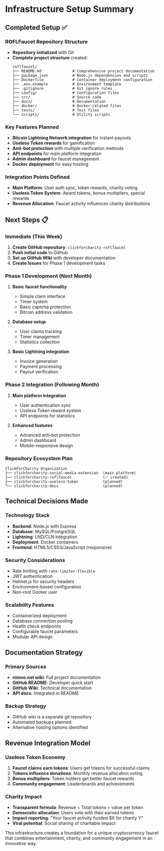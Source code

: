 # Infrastructure Setup Summary

## Completed Setup ✅

### ROFLFaucet Repository Structure
- **Repository initialized** with Git
- **Complete project structure** created:
  ```
  roflfaucet/
  ├── README.md              # Comprehensive project documentation
  ├── package.json           # Node.js dependencies and scripts
  ├── Dockerfile             # Container deployment configuration
  ├── .env.example           # Environment template
  ├── .gitignore             # Git ignore rules
  ├── config/                # Configuration files
  ├── src/                   # Source code
  ├── docs/                  # Documentation
  ├── docker/                # Docker-related files
  ├── tests/                 # Test files
  └── scripts/               # Utility scripts
  ```

### Key Features Planned
- **Bitcoin Lightning Network integration** for instant payouts
- **Useless Token rewards** for gamification
- **Anti-bot protection** with multiple verification methods
- **API endpoints** for main platform integration
- **Admin dashboard** for faucet management
- **Docker deployment** for easy hosting

### Integration Points Defined
- **Main Platform**: User auth sync, token rewards, charity voting
- **Useless Token System**: Award tokens, bonus multipliers, special rewards
- **Revenue Allocation**: Faucet activity influences charity distributions

## Next Steps 📋

### Immediate (This Week)
1. **Create GitHub repository**: `clickforcharity-roflfaucet`
2. **Push initial code** to GitHub
3. **Set up GitHub Wiki** with developer documentation
4. **Create Issues** for Phase 1 development tasks

### Phase 1 Development (Next Month)
1. **Basic faucet functionality**
   - Simple claim interface
   - Timer system
   - Basic captcha protection
   - Bitcoin address validation

2. **Database setup**
   - User claims tracking
   - Timer management
   - Statistics collection

3. **Basic Lightning integration**
   - Invoice generation
   - Payment processing
   - Payout verification

### Phase 2 Integration (Following Month)
1. **Main platform integration**
   - User authentication sync
   - Useless Token reward system
   - API endpoints for statistics

2. **Enhanced features**
   - Advanced anti-bot protection
   - Admin dashboard
   - Mobile-responsive design

### Repository Ecosystem Plan
```
ClickForCharity Organization
├── clickforcharity-social-media-extension  (main platform)
├── clickforcharity-roflfaucet              (✅ created)
├── clickforcharity-useless-token           (planned)
└── clickforcharity-docs                    (planned)
```

## Technical Decisions Made

### Technology Stack
- **Backend**: Node.js with Express
- **Database**: MySQL/PostgreSQL
- **Lightning**: LND/CLN integration
- **Deployment**: Docker containers
- **Frontend**: HTML5/CSS3/JavaScript (responsive)

### Security Considerations
- Rate limiting with `rate-limiter-flexible`
- JWT authentication
- Helmet.js for security headers
- Environment-based configuration
- Non-root Docker user

### Scalability Features
- Containerized deployment
- Database connection pooling
- Health check endpoints
- Configurable faucet parameters
- Modular API design

## Documentation Strategy

### Primary Sources
- **nimno.net wiki**: Full project documentation
- **GitHub README**: Developer quick start
- **GitHub Wiki**: Technical documentation
- **API docs**: Integrated in README

### Backup Strategy
- GitHub wiki is a separate git repository
- Automated backups planned
- Alternative hosting options identified

## Revenue Integration Model

### Useless Token Economy
1. **Faucet claims earn tokens**: Users get tokens for successful claims
2. **Tokens influence donations**: Monthly revenue allocation voting
3. **Bonus multipliers**: Token holders get better faucet rewards
4. **Community engagement**: Leaderboards and achievements

### Charity Impact
- **Transparent formula**: Revenue ÷ Total tokens = value per token
- **Democratic allocation**: Users vote with their earned tokens
- **Impact reporting**: "Your faucet activity funded $X for charity Y"
- **Viral potential**: Social sharing of charitable impact

This infrastructure creates a foundation for a unique cryptocurrency faucet that combines entertainment, charity, and community engagement in an innovative way.

